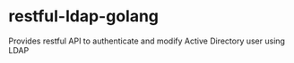 # restful-ldap-golang
Provides restful API to authenticate and modify Active Directory user using LDAP
